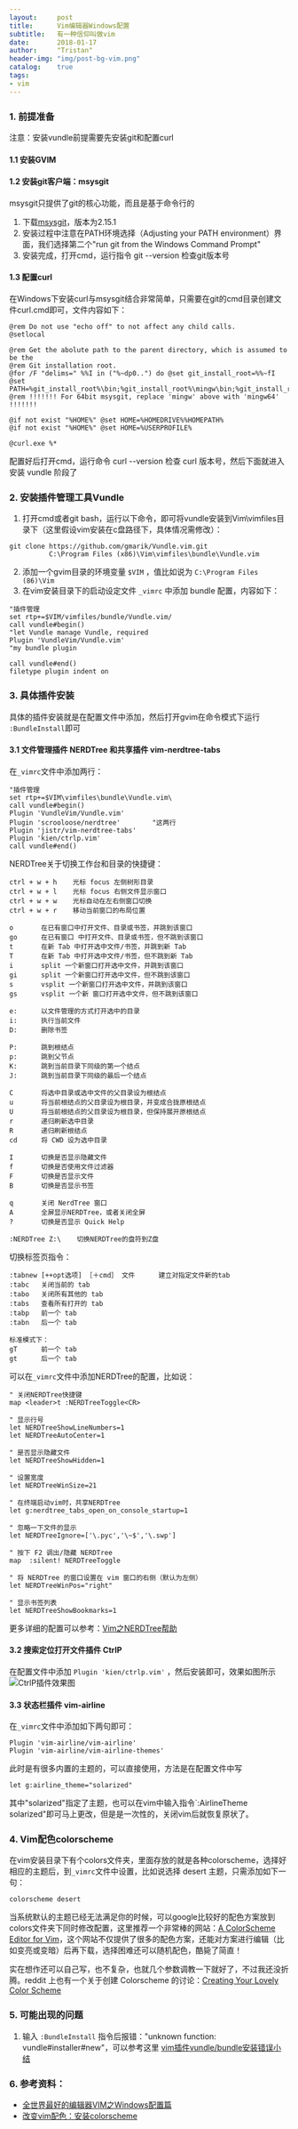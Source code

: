 ```yaml
---
layout:     post
title:      Vim编辑器Windows配置
subtitle:   有一种信仰叫做vim
date:       2018-01-17
author:     "Tristan"
header-img: "img/post-bg-vim.png"
catalog:    true
tags:
- vim 
---
```




### 1. 前提准备
注意：安装vundle前提需要先安装git和配置curl

#### 1.1 安装GVIM

#### 1.2 安装git客户端：msysgit
msysgit只提供了git的核心功能，而且是基于命令行的
 1. 下载[msysgit](https://github.com/git-for-windows/git/releases/download/v2.15.1.windows.2/Git-2.15.1.2-64-bit.exe)，版本为2.15.1
 2. 安装过程中注意在PATH环境选择（Adjusting your PATH environment）界面，我们选择第二个"run git from the Windows Command Prompt"
 3. 安装完成，打开cmd，运行指令 git --version 检查git版本号

#### 1.3 配置curl
在Windows下安装curl与msysgit结合非常简单，只需要在git的cmd目录创建文件curl.cmd即可，文件内容如下：

```
@rem Do not use "echo off" to not affect any child calls.
@setlocal

@rem Get the abolute path to the parent directory, which is assumed to be the
@rem Git installation root.
@for /F "delims=" %%I in ("%~dp0..") do @set git_install_root=%%~fI
@set PATH=%git_install_root%\bin;%git_install_root%\mingw\bin;%git_install_root%\mingw64\bin;%PATH%
@rem !!!!!!! For 64bit msysgit, replace 'mingw' above with 'mingw64' !!!!!!!

@if not exist "%HOME%" @set HOME=%HOMEDRIVE%%HOMEPATH%
@if not exist "%HOME%" @set HOME=%USERPROFILE%

@curl.exe %*
```

配置好后打开cmd，运行命令 curl --version 检查 curl 版本号，然后下面就进入安装 vundle 阶段了

### 2. 安装插件管理工具Vundle
1. 打开cmd或者git bash，运行以下命令，即可将vundle安装到Vim\vimfiles目录下（这里假设vim安装在c盘路径下，具体情况需修改）：
```
git clone https://github.com/gmarik/Vundle.vim.git  
          C:\Program Files (x86)\Vim\vimfiles\bundle\Vundle.vim
```
2. 添加一个gvim目录的环境变量 `$VIM` ，值比如说为 `C:\Program Files (86)\Vim`
3. 在vim安装目录下的启动设定文件 `_vimrc` 中添加 bundle 配置，内容如下：

```
"插件管理
set rtp+=$VIM/vimfiles/bundle/Vundle.vim/
call vundle#begin()
"let Vundle manage Vundle, required
Plugin 'VundleVim/Vundle.vim'
"my bundle plugin

call vundle#end()
filetype plugin indent on
```


### 3. 具体插件安装
具体的插件安装就是在配置文件中添加，然后打开gvim在命令模式下运行 `:BundleInstall`即可
#### 3.1 文件管理插件 NERDTree 和共享插件 vim-nerdtree-tabs
在`_vimrc`文件中添加两行：
```
"插件管理
set rtp+=$VIM\vimfiles\bundle\Vundle.vim\
call vundle#begin()
Plugin 'VundleVim/Vundle.vim'
Plugin 'scrooloose/nerdtree'        "这两行
Plugin 'jistr/vim-nerdtree-tabs'
Plugin 'kien/ctrlp.vim'
call vundle#end()
```
NERDTree关于切换工作台和目录的快捷键：
```
ctrl + w + h    光标 focus 左侧树形目录
ctrl + w + l    光标 focus 右侧文件显示窗口
ctrl + w + w    光标自动在左右侧窗口切换
ctrl + w + r    移动当前窗口的布局位置
```

```
o       在已有窗口中打开文件、目录或书签，并跳到该窗口
go      在已有窗口 中打开文件、目录或书签，但不跳到该窗口
t       在新 Tab 中打开选中文件/书签，并跳到新 Tab
T       在新 Tab 中打开选中文件/书签，但不跳到新 Tab
i       split 一个新窗口打开选中文件，并跳到该窗口
gi      split 一个新窗口打开选中文件，但不跳到该窗口
s       vsplit 一个新窗口打开选中文件，并跳到该窗口
gs      vsplit 一个新 窗口打开选中文件，但不跳到该窗口

e:      以文件管理的方式打开选中的目录
i:      执行当前文件
D:      删除书签

P:      跳到根结点 
p:      跳到父节点
K:      跳到当前目录下同级的第一个结点
J:      跳到当前目录下同级的最后一个结点 

C       将选中目录或选中文件的父目录设为根结点
u       将当前根结点的父目录设为根目录，并变成合拢原根结点
U       将当前根结点的父目录设为根目录，但保持展开原根结点
r       递归刷新选中目录
R       递归刷新根结点
cd      将 CWD 设为选中目录

I       切换是否显示隐藏文件
f       切换是否使用文件过滤器
F       切换是否显示文件
B       切换是否显示书签

q       关闭 NerdTree 窗口
A       全屏显示NERDTree，或者关闭全屏
?       切换是否显示 Quick Help

:NERDTree Z:\    切换NERDTree的盘符到Z盘
```
切换标签页指令：
```
:tabnew [++opt选项] ［＋cmd］ 文件      建立对指定文件新的tab
:tabc   关闭当前的 tab
:tabo   关闭所有其他的 tab
:tabs   查看所有打开的 tab
:tabp   前一个 tab
:tabn   后一个 tab

标准模式下：
gT      前一个 tab
gt      后一个 tab
```
可以在`_vimrc`文件中添加NERDTree的配置，比如说：
```
" 关闭NERDTree快捷键
map <leader>t :NERDTreeToggle<CR>

" 显示行号
let NERDTreeShowLineNumbers=1
let NERDTreeAutoCenter=1

" 是否显示隐藏文件
let NERDTreeShowHidden=1

" 设置宽度
let NERDTreeWinSize=21

" 在终端启动vim时，共享NERDTree
let g:nerdtree_tabs_open_on_console_startup=1

" 忽略一下文件的显示
let NERDTreeIgnore=['\.pyc','\~$','\.swp']

" 按下 F2 调出/隐藏 NERDTree
map  :silent! NERDTreeToggle

" 将 NERDTree 的窗口设置在 vim 窗口的右侧（默认为左侧）
let NERDTreeWinPos="right"

" 显示书签列表
let NERDTreeShowBookmarks=1
```

更多详细的配置可以参考：[Vim之NERDTree帮助](http://www.cnblogs.com/mo-beifeng/archive/2011/09/08/2171018.html)

#### 3.2 搜索定位打开文件插件 CtrlP
在配置文件中添加 `Plugin 'kien/ctrlp.vim'` ，然后安装即可，效果如图所示
![CtrlP插件效果图](http://www.huangdc.com/wp-content/uploads/2016/06/ctrlp-vim-demo.gif)

#### 3.3 状态栏插件 vim-airline
在`_vimrc`文件中添加如下两句即可：
```
Plugin 'vim-airline/vim-airline'
Plugin 'vim-airline/vim-airline-themes'
```
此时是有很多内置的主题的，可以直接使用，方法是在配置文件中写
```
let g:airline_theme="solarized"
```
其中"solarized"指定了主题，也可以在vim中输入指令`:AirlineTheme solarized"即可马上更改，但是是一次性的，关闭vim后就恢复原状了。

### 4. Vim配色colorscheme
在vim安装目录下有个colors文件夹，里面存放的就是各种colorscheme，选择好相应的主题后，到`_vimrc`文件中设置，比如说选择 desert 主题，只需添加如下一句：
```
colorscheme desert
```

当系统默认的主题已经无法满足你的时候，可以google比较好的配色方案放到colors文件夹下同时修改配置，这里推荐一个非常棒的网站：[A ColorScheme Editor for Vim](http://bytefluent.com/vivify/)，这个网站不仅提供了很多的配色方案，还能对方案进行编辑（比如变亮或变暗）后再下载，选择困难还可以随机配色，酷毙了简直！

实在想作还可以自己写，也不复杂，也就几个参数调教一下就好了，不过我还没折腾。reddit 上也有一个关于创建 Colorscheme 的讨论：[Creating Your Lovely Color Scheme](https://www.reddit.com/r/vim/comments/7auw18/creating_your_lovely_color_scheme_vimconf2017/)

### 5. 可能出现的问题
1. 输入 `:BundleInstall` 指令后报错："unknown function: vundle#installer#new"，可以参考这里 [vim插件vundle/bundle安装错误小结](https://segmentfault.com/a/1190000003795535)

### 6. 参考资料：
- [全世界最好的编辑器VIM之Windows配置篇](http://www.huangdc.com/421)
- [改变vim配色：安装colorscheme](http://blog.csdn.net/simple_the_best/article/details/51901361)
